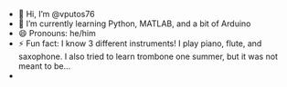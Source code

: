 - 👋 Hi, I’m @vputos76
- 🌱 I’m currently learning Python, MATLAB, and a bit of Arduino
- 😄 Pronouns: he/him
- ⚡ Fun fact: I know 3 different instruments! I play piano, flute, and saxophone. I also tried to learn trombone one summer, but it was not meant to be...
- 
<!---
vputos76/vputos76 is a ✨ special ✨ repository because its `README.md` (this file) appears on your GitHub profile.
You can click the Preview link to take a look at your changes.
--->
